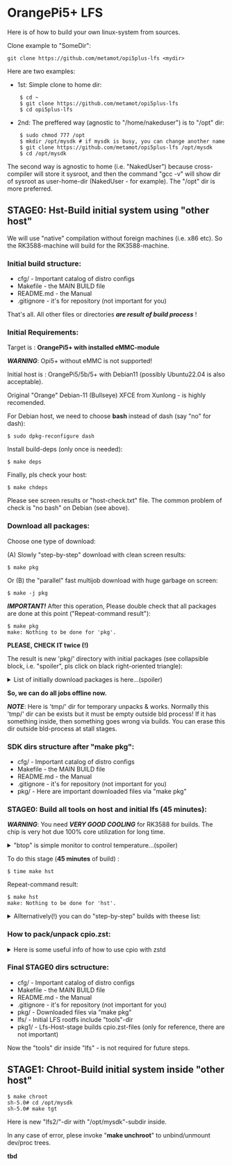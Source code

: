 # OrangePi5+ LFS

Here is of how to build your own linux-system from sources.

Clone example to "SomeDir":

    git clone https://github.com/metamot/opi5plus-lfs <mydir>

Here are two examples:

- 1st: Simple clone to home dir:

```
    $ cd ~
    $ git clone https://github.com/metamot/opi5plus-lfs
    $ cd opi5plus-lfs
```

- 2nd: The preffered way (agnostic to "/home/nakeduser") is to "/opt" dir:

```
    $ sudo chmod 777 /opt
    $ mkdir /opt/mysdk # if mysdk is busy, you can change another name
    $ git clone https://github.com/metamot/opi5plus-lfs /opt/mysdk
    $ cd /opt/mysdk
```

The second way is agnostic to home (i.e. "NakedUser") because cross-compiler will store it sysroot, and then the command "gcc -v" will show dir of sysroot as user-home-dir (NakedUser - for example). The "/opt" dir is more preferred.

## STAGE0: Hst-Build initial system using "other host"

We will use "native" compilation without foreign machines (i.e. x86 etc). So the RK3588-machine will build for the RK3588-machine.

### Initial build structure:

- cfg/       - Important catalog of distro configs
- Makefile   - the MAIN BUILD file
- README.md  - the Manual
- .gitignore - it's for repository (not important for you)

That's all. All other files or directories ***are result of build process*** !

### Initial Requirements:

Target is : **OrangePi5+ with installed eMMC-module**

***WARNING***: Opi5+ without eMMC is not supported!

Initial host is : OrangePi5/5b/5+ with Debian11 (possibly Ubuntu22.04 is also acceptable).

Original "Orange" Debian-11 (Bullseye) XFCE from Xunlong - is highly recomended.

For Debian host, we need to choose **bash** instead of dash (say "no" for dash):

    $ sudo dpkg-reconfigure dash

Install build-deps (only once is needed):

    $ make deps

Finally, pls check your host:

    $ make chdeps

Please see screen results or "host-check.txt" file. The common problem of check is "no bash" on Debian (see above).
    
### Download all packages:

Choose one type of download:

(A) Slowly "step-by-step" download with clean screen results:

    $ make pkg
    
Or (B) the "parallel" fast multijob download with huge garbage on screen:
    
    $ make -j pkg

***IMPORTANT!*** After this operation, Please double check that all packages are done at this point ("Repeat-command result"):

    $ make pkg
    make: Nothing to be done for 'pkg'.

**PLEASE, CHECK IT twice (!)**

The result is new 'pkg/' directory with initial packages (see collapsible block, i.e. "spoiler", pls click on black right-oriented triangle):

<details>
<summary>List of initially download packages is here...(spoiler)</summary>

- acl-2.2.53.tar.gz
- attr-2.4.48.tar.gz
- autoconf-2.69.tar.xz
- automake-1.16.2.tar.xz
- bash-5.0.tar.gz
- bash-5.0-upstream_fixes-1.patch
- bc-3.1.5.tar.xz
- binutils-2.35.tar.xz
- bison-3.7.1.tar.xz
- busybox.cpio.zst
- bzip2-1.0.8-install_docs-1.patch
- bzip2-1.0.8.tar.gz
- check-0.15.2.tar.gz
- coreutils-8.32-i18n-1.patch
- coreutils-8.32.tar.xz
- cpio-2.13.tar.bz2
- dbus-1.12.20.tar.gz
- dejagnu-1.6.2.tar.gz
- diffutils-3.7.tar.xz
- e2fsprogs-1.45.6.tar.gz
- elfutils-0.180.tar.bz2
- expat-2.5.0.tar.xz
- expect5.45.4.tar.gz
- file-5.39.tar.gz
- findutils-4.7.0.tar.xz
- flex-2.6.4.tar.gz
- gawk-5.1.0.tar.xz
- gcc-10.2.0.tar.xz
- gdbm-1.18.1.tar.gz
- gdbm-.tar.gz
- gettext-0.21.tar.xz
- glibc-2.32-fhs-1.patch
- glibc-2.32.tar.xz
- gmp-6.2.0.tar.xz
- gperf-3.1.tar.gz
- grep-3.4.tar.xz
- groff-1.22.4.tar.gz
- gzip-1.10.tar.xz
- iana-etc-20200821.tar.gz
- inetutils-1.9.4.tar.xz
- intltool-0.51.0.tar.gz
- iproute2-5.8.0.tar.xz
- isl-0.23.tar.xz
- kbd-2.3.0-backspace-1.patch
- kbd-2.3.0.tar.xz
- kmod-27.tar.xz
- less-551.tar.gz
- libcap-2.42.tar.xz
- libffi-3.3.tar.gz
- libpipeline-1.5.3.tar.gz
- libtool-2.4.6.tar.xz
- m4-1.4.18.tar.xz
- make-4.3.tar.gz
- man-db-2.9.3.tar.xz
- man-pages-5.08.tar.xz
- meson-0.55.0.tar.gz
- mpc-1.1.0.tar.gz
- mpfr-4.1.0.tar.xz
- ncurses-6.2.tar.gz
- ninja-1.10.0.tar.gz
- openssl-1.1.1g.tar.gz
- orangepi5-atf.cpio.zst
- orangepi5-linux510-xunlong.cpio.zst
- orangepi5-rkbin-only_rk3588.cpio.zst
- orangepi5-uboot.cpio.zst
- patch-2.7.6.tar.xz
- perl-5.32.0.tar.xz
- pkg-config-0.29.2.tar.gz
- procps-ng-3.3.16.tar.xz
- psmisc-23.3.tar.xz
- pv-1.8.5.tar.gz
- python-3.8.5-docs-html.tar.bz2
- Python-3.8.5.tar.xz
- readline-8.0.tar.gz
- rkdeveloptool.cpio.zst
- sed-4.8.tar.xz
- shadow-4.8.1.tar.xz
- systemd-246.tar.gz
- tar-1.32.tar.xz
- tcl8.6.10-html.tar.gz
- tcl8.6.10-src.tar.gz
- texinfo-6.7.tar.xz
- tzdata2020a.tar.gz
- uboot-v2024.01-rc6.cpio.zst
- util-linux-2.36.tar.xz
- vim-8.2.1361.tar.gz
- XML-Parser-2.46.tar.gz
- xz-5.2.5.tar.xz
- zlib-1.3.1.tar.xz
- zstd-1.4.5.tar.gz
</details>

**So, we can do all jobs offline now.**

***NOTE***: Here is 'tmp/' dir for temporary unpacks & works. Normally this 'tmp/' dir can be exists but it must be empty outside bld process! If it has something inside, then something goes wrong via builds. You can erase this dir outside bld-process at stall stages.

### SDK dirs structure after "make pkg":

- cfg/       - Important catalog of distro configs
- Makefile   - the MAIN BUILD file
- README.md  - the Manual
- .gitignore - it's for repository (not important for you)
- pkg/       - Here are important downloaded files via "make pkg"

### STAGE0: Build all tools on host and initial lfs (45 minutes):

***WARNING***: You need ***VERY GOOD COOLING*** for RK3588 for builds. The chip is very hot due 100% core utilization for long time.

<details>
<summary>"btop" is simple monitor to control temperature...(spoiler)</summary>

    $ sudo apt install btop

Run btop on other window-console to control chip temperature and core-loads.

</details>

To do this stage (**45 minutes** of build) :

    $ time make hst

Repeat-command result:

    $ make hst
    make: Nothing to be done for 'hst'.

<details>
<summary>Allternatively(!) you can do "step-by-step" builds with theese list:</summary>

```
    $ make hst-headers    # produce 'pkg1/lfs-kernel-headers.cpio.zst', install to 'lfs/usr/include'
    $ make hst-binutils1  # 'pkg1/lfs-hst-binutils-2.35.pass1.cpio.zst', install to 'lfs/tools'
    $ make hst-gcc1       # 'pkg1/lfs-hst-gcc-10.2.0.pass1.cpio.zst', install to 'lfs/tools'
    $ make hst-glibc      # 'pkg1/lfs-hst-glibc-2.32.cpio.zst', install to 'lfs'
    $ make hst-libcpp1
    $ make hst-m4
    $ make hst-ncurses
    $ make hst-bash
    $ make hst-coreutils
    $ make hst-diffutils
    $ make hst-file
    $ make hst-findutils
    $ make hst-gawk
    $ make hst-grep
    $ make hst-gzip
    $ make hst-make
    $ make hst-patch
    $ make hst-sed
    $ make hst-tar
    $ make hst-xz
    $ make hst-zstd
    $ make hst-cpio
    $ make hst-pv
    $ make hst-binutils2
    $ make hst-gcc2

Note: There are incremental builds with dependency.

For example "make hst-grep" depends on "make hst-gawk" and its deps on "make hst-findutils" etc.

I.e. any try of theese make automatically builds all above. For more theese packages see to "pkg1".

```
</details>

### How to pack/unpack cpio.zst:

<details>
<summary>Here is some useful info of how to use cpio with zstd</summary>
    
CPIO is ***pipeline*** arc/dearc (unlike to tar), so we need to indicate input&output of pipeline. Here are some examples:

Create input data (example):

    $ mkdir -p ~/cpio-test/dir0/11
    $ echo "Hello0" > ~/cpio-test/dir0/file0.txt
    $ echo "Hello1" > ~/cpio-test/dir0/file1.txt
    $ echo "Hello11" > ~/cpio-test/dir0/11/file11.txt

Create two output dirs:

    $ mkdir -p ~/cpio-test/dir1 && mkdir -p ~/cpio-test/dir2

(A): Pack cpio with zstd-compression example (using "cd" on find and using print0 i.e. null as separator):

    $ cd ~/cpio-test/dir0/
    $ find . -print0 | cpio -0oH newc | zstd -z9T9 > ~/cpio-test/test.cpio.zst
    $ cd ~

Here is we change-dir to sources, then "find"-util find files (at current dir and recursive ".") and produces output-list with zero"0" delimiter (instead of text LF delimiters). Cpio consumes file-list and "-0"(minus zero) option say that file-list is zero delimited. Option "-o" say to cpio produce "output". Option "-H" say type of arc is "newc". Then "zstd" consume input and "-z9"(compression level) and "-T9"(how many threads use in multithread compression). Finally output was redirected to final-file using ">" operand.

(B): Another pack cpio with zstd-compression example (without real "cd" with find as normal lines, and you can stay now in original catalog of invocation):

    $ { cd ~/cpio-test/dir0 && find . | tail -n +2 | cpio -oH newc; } | zstd -z9T9 > ~/cpio-test/test.cpio.zst

Here is we really don't change dir and filenames from find produces as usual lines, but "tail -n +2" used.

(*) Unpack zst-compressed cpio examples (without pv) with preserved-timestamps(1st) or with unpack-time(2nd) :

    $ cat ~/cpio-test/test.cpio.zst | zstd -d | cpio -idumH newc -D ~/cpio-test/dir1/
    $ cat ~/cpio-test/test.cpio.zst | zstd -d | cpio -iduH newc -D ~/cpio-test/dir2/

Please look file-date-timestamps in "dir1" and "dir2".

Here is zstd option "-d" is decompress without indicate threads. It fine works on single thread (see "man zstd").

NOTE1: "cpio -idumH newc" produces files with ***original*** date-timestampes (as is time to packing) - "-m"(option).

NOTE2: "cpio -iduH newc" produces files with date-timestamps ***at extraction time*** (without m-option).

Other cpio options are: "-i"(input) = de-archivate input. Most important option "-d" (create directories if recursive)! Here is "-u" = overwrite output files (very useful if operation was be uncompleted or cancelled during process). Finally "-H newc" = format.

If unpack you can use "pv"(pipe-viewer) instead of "cat" this will show status of progress!

</details>

### Final STAGE0 dirs sctructure:

- cfg/       - Important catalog of distro configs
- Makefile   - the MAIN BUILD file
- README.md  - the Manual
- .gitignore - it's for repository (not important for you)
- pkg/       - Downloaded files via "make pkg"
- lfs/       - Initial LFS rootfs include "tools"-dir
- pkg1/      - Lfs-Host-stage builds cpio.zst-files (only for reference, there are not important)

Now the "tools" dir inside "lfs" - is not required for future steps.

## STAGE1: Chroot-Build initial system inside "other host"

    $ make chroot
    sh-5.0# cd /opt/mysdk
    sh-5.0# make tgt

Here is new "lfs2/"-dir with "/opt/mysdk"-subdir inside.

In any case of error, plese invoke "**make unchroot**" to unbind/unmount dev/proc trees.

**tbd**

